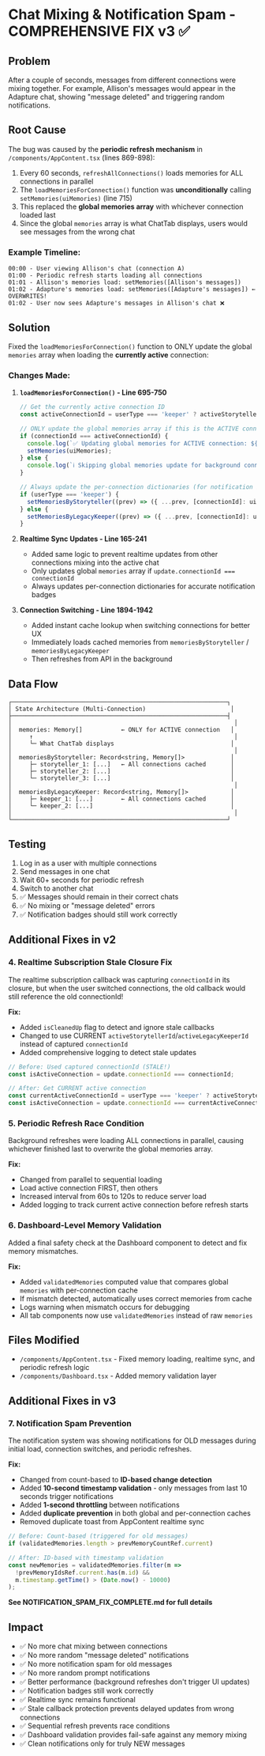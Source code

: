 # Chat Mixing & Notification Spam - COMPREHENSIVE FIX v3 ✅

## Problem
After a couple of seconds, messages from different connections were mixing together. For example, Allison's messages would appear in the Adapture chat, showing "message deleted" and triggering random notifications.

## Root Cause
The bug was caused by the **periodic refresh mechanism** in `/components/AppContent.tsx` (lines 869-898):

1. Every 60 seconds, `refreshAllConnections()` loads memories for ALL connections in parallel
2. The `loadMemoriesForConnection()` function was **unconditionally** calling `setMemories(uiMemories)` (line 715)
3. This replaced the **global memories array** with whichever connection loaded last
4. Since the global `memories` array is what ChatTab displays, users would see messages from the wrong chat

### Example Timeline:
```
00:00 - User viewing Allison's chat (connection A)
01:00 - Periodic refresh starts loading all connections
01:01 - Allison's memories load: setMemories([Allison's messages])
01:02 - Adapture's memories load: setMemories([Adapture's messages]) ← OVERWRITES!
01:02 - User now sees Adapture's messages in Allison's chat ❌
```

## Solution
Fixed the `loadMemoriesForConnection()` function to ONLY update the global `memories` array when loading the **currently active** connection:

### Changes Made:

1. **`loadMemoriesForConnection()` - Line 695-750**
   ```typescript
   // Get the currently active connection ID
   const activeConnectionId = userType === 'keeper' ? activeStorytellerId : activeLegacyKeeperId;
   
   // ONLY update the global memories array if this is the ACTIVE connection
   if (connectionId === activeConnectionId) {
     console.log(`✅ Updating global memories for ACTIVE connection: ${connectionId}`);
     setMemories(uiMemories);
   } else {
     console.log(`ℹ️ Skipping global memories update for background connection: ${connectionId}`);
   }
   
   // Always update the per-connection dictionaries (for notification badges)
   if (userType === 'keeper') {
     setMemoriesByStoryteller((prev) => ({ ...prev, [connectionId]: uiMemories }));
   } else {
     setMemoriesByLegacyKeeper((prev) => ({ ...prev, [connectionId]: uiMemories }));
   }
   ```

2. **Realtime Sync Updates - Line 165-241**
   - Added same logic to prevent realtime updates from other connections mixing into the active chat
   - Only updates global `memories` array if `update.connectionId === connectionId`
   - Always updates per-connection dictionaries for accurate notification badges

3. **Connection Switching - Line 1894-1942**
   - Added instant cache lookup when switching connections for better UX
   - Immediately loads cached memories from `memoriesByStoryteller` / `memoriesByLegacyKeeper`
   - Then refreshes from API in the background

## Data Flow
```
┌─────────────────────────────────────────────────────────────┐
│ State Architecture (Multi-Connection)                        │
├─────────────────────────────────────────────────────────────┤
│                                                               │
│  memories: Memory[]           ← ONLY for ACTIVE connection   │
│     ↑                                                         │
│     └─ What ChatTab displays                                 │
│                                                               │
│  memoriesByStoryteller: Record<string, Memory[]>             │
│     ├─ storyteller_1: [...]   ← All connections cached       │
│     ├─ storyteller_2: [...]                                  │
│     └─ storyteller_3: [...]                                  │
│                                                               │
│  memoriesByLegacyKeeper: Record<string, Memory[]>            │
│     ├─ keeper_1: [...]        ← All connections cached       │
│     └─ keeper_2: [...]                                       │
│                                                               │
└─────────────────────────────────────────────────────────────┘
```

## Testing
1. Log in as a user with multiple connections
2. Send messages in one chat
3. Wait 60+ seconds for periodic refresh
4. Switch to another chat
5. ✅ Messages should remain in their correct chats
6. ✅ No mixing or "message deleted" errors
7. ✅ Notification badges should still work correctly

## Additional Fixes in v2

### 4. **Realtime Subscription Stale Closure Fix**
The realtime subscription callback was capturing `connectionId` in its closure, but when the user switched connections, the old callback would still reference the old connectionId!

**Fix:**
- Added `isCleanedUp` flag to detect and ignore stale callbacks
- Changed to use CURRENT `activeStorytellerId`/`activeLegacyKeeperId` instead of captured `connectionId`
- Added comprehensive logging to detect stale updates

```typescript
// Before: Used captured connectionId (STALE!)
const isActiveConnection = update.connectionId === connectionId;

// After: Get CURRENT active connection
const currentActiveConnectionId = userType === 'keeper' ? activeStorytellerId : activeLegacyKeeperId;
const isActiveConnection = update.connectionId === currentActiveConnectionId;
```

### 5. **Periodic Refresh Race Condition**
Background refreshes were loading ALL connections in parallel, causing whichever finished last to overwrite the global memories array.

**Fix:**
- Changed from parallel to sequential loading
- Load active connection FIRST, then others
- Increased interval from 60s to 120s to reduce server load
- Added logging to track current active connection before refresh starts

### 6. **Dashboard-Level Memory Validation**
Added a final safety check at the Dashboard component to detect and fix memory mismatches.

**Fix:**
- Added `validatedMemories` computed value that compares global `memories` with per-connection cache
- If mismatch detected, automatically uses correct memories from cache
- Logs warning when mismatch occurs for debugging
- All tab components now use `validatedMemories` instead of raw `memories`

## Files Modified
- `/components/AppContent.tsx` - Fixed memory loading, realtime sync, and periodic refresh logic
- `/components/Dashboard.tsx` - Added memory validation layer

## Additional Fixes in v3

### 7. **Notification Spam Prevention**
The notification system was showing notifications for OLD messages during initial load, connection switches, and periodic refreshes.

**Fix:**
- Changed from count-based to **ID-based change detection**
- Added **10-second timestamp validation** - only messages from last 10 seconds trigger notifications
- Added **1-second throttling** between notifications
- Added **duplicate prevention** in both global and per-connection caches
- Removed duplicate toast from AppContent realtime sync

```typescript
// Before: Count-based (triggered for old messages)
if (validatedMemories.length > prevMemoryCountRef.current)

// After: ID-based with timestamp validation
const newMemories = validatedMemories.filter(m => 
  !prevMemoryIdsRef.current.has(m.id) &&
  m.timestamp.getTime() > (Date.now() - 10000)
);
```

**See NOTIFICATION_SPAM_FIX_COMPLETE.md for full details**

## Impact
- ✅ No more chat mixing between connections
- ✅ No more random "message deleted" notifications  
- ✅ No more notification spam for old messages
- ✅ No more random prompt notifications
- ✅ Better performance (background refreshes don't trigger UI updates)
- ✅ Notification badges still work correctly
- ✅ Realtime sync remains functional
- ✅ Stale callback protection prevents delayed updates from wrong connections
- ✅ Sequential refresh prevents race conditions
- ✅ Dashboard validation provides fail-safe against any memory mixing
- ✅ Clean notifications only for truly NEW messages
